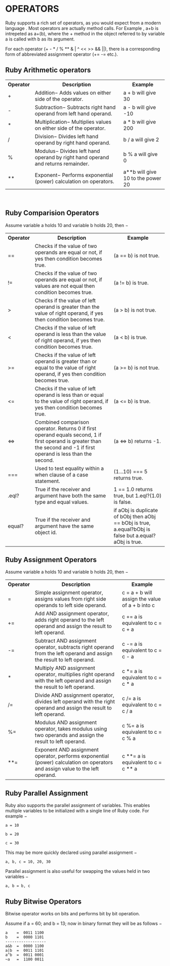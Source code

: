 # OPERATORS

Ruby supports a rich set of operators, as you would expect from a modern language . Most operators are actually method calls.
For Example , a+b is intrepeted as a+(b), where the + method in the object referred to by variable a is 
called with b as its argument.

For each operator (+ - * / % ** & | ^ << >> && ||), there is a corresponding form of abbreviated assignment operator (+= -= etc.).

<h2>Ruby Arithmetic operators</h2>

<table>
  <tr>
    <th>Operator</th>
    <th>Description</th>
    <th>Example</th>
  </tr>
  <tr>
    <td>+</td>
    <td>Addition− Adds values on either side of the operator.</td>
    <td>a + b will give 30</td>
  </tr>
  <tr>
    <td>-</td>
    <td>Subtraction− Subtracts right hand operand from left hand operand.</td>
    <td>a - b will give -10</td>
  </tr>
  
  <tr>
    <td>*</td>
    <td>Multiplication− Multiplies values on either side of the operator.</td>
    <td>a * b will give 200</td>
  </tr>
  <tr>
    <td>/</td>
    <td>Division− Divides left hand operand by right hand operand.</td>
    <td>b / a will give 2</td>
  </tr>
  <tr>
    <td>%</td>
    <td>Modulus− Divides left hand operand by right hand operand and returns remainder.</td>
    <td>b % a will give 0</td>
  </tr>
  <tr>
    <td>**</td>
    <td>Exponent− Performs exponential (power) calculation on operators.</td>
    <td>a**b will give 10 to the power 20</td>
  </tr>
</table>
<br>
<h2>Ruby Comparision Operators</h2>

Assume variable a holds 10 and variable b holds 20, then −

 <table>

  <tr>
    <th>Operator</th>
    <th>Description</th>
    <th>Example</th>
  </tr>
  <tr>
    <td>==</td>
    <td>Checks if the value of two operands are equal or not, if yes then condition becomes true.</td>
    <td>(a == b) is not true.</td>
  </tr>
  <tr>
 <td>!=</td>
    <td>Checks if the value of two operands are equal or not, if values are not equal then condition becomes true.</td>
    <td>(a != b) is true.</td>
  </tr>
  <tr>
 <td>&gt;</td>
    <td>Checks if the value of left operand is greater than the value of right operand, if yes then condition becomes true.</td>
    <td>(a &gt; b) is not true.</td>
  </tr>
  <tr>
    <td>&lt;</td>
    <td>Checks if the value of left operand is less than the value of right operand, if yes then condition becomes true.</td>
    <td>(a &lt; b) is true.</td>
  </tr>
  <tr>
 <td>&gt;=</td>
    <td>Checks if the value of left operand is greater than or equal to the value of right operand, if yes then condition becomes true.</td>
    <td>(a &gt;= b) is not true.</td>
  </tr>
  <tr>
    <td>&lt;=</td>
    <td>Checks if the value of left operand is less than or equal to the value of right operand, if yes then condition becomes true.</td>
    <td>(a &lt;= b) is true.</td>
  </tr>
  <tr>
    <td>&lt;=&gt;</td>
    <td>Combined comparison operator. Returns 0 if first operand equals second, 1 if first operand is greater than the second and -1 if first operand is less than the second.</td>
    <td>(a &lt;=&gt; b) returns -1.</td>
  </tr>
  <tr>
    <td>===</td>
    <td>Used to test equality within a when clause of a case statement.</td>
    <td>(1...10) === 5 returns true.</td>
  </tr>
  <tr>
    <td>.eql?</td>
    <td>True if the receiver and argument have both the same type and equal values.</td>
    <td>1 == 1.0 returns true, but 1.eql?(1.0) is false.</td>
  </tr>
  <tr>
    <td>equal?</td>
    <td>True if the receiver and argument have the same object id.</td>
    <td>if aObj is duplicate of bObj then aObj == bObj is true, a.equal?bObj is false but a.equal?aObj is true.</td>
  </tr>
</table>


<h2>Ruby Assignment Operators</h2>


Assume variable a holds 10 and variable b holds 20, then −
<br>
<table>
  <tr>
    <th>Operator</th>
    <th>Description</th>
    <th>Example</th>
  </tr>
  <tr>
    <td>=</td>
    <td>Simple assignment operator, assigns values from right side operands to left side operand.</td>
    <td>c = a + b will assign the value of a + b into c</td>
  </tr>
  <tr>
    <td>+=</td>
    <td>Add AND assignment operator, adds right operand to the left operand and assign the result to left operand.</td>
    <td>c += a is equivalent to c = c + a</td>
  </tr>
  <tr>
    <td>-=</td>
    <td>Subtract AND assignment operator, subtracts right operand from the left operand and assign the result to left operand.</td>
    <td>c -= a is equivalent to c = c - a</td>
  </tr>
  <tr>
    <td>*</td>
    <td>Multiply AND assignment operator, multiplies right operand with the left operand and assign the result to left operand.</td>
    <td>c *= a is equivalent to c = c * a</td>
  </tr>
  <tr>
    <td>/=</td>
    <td>Divide AND assignment operator, divides left operand with the right operand and assign the result to left operand.</td>
    <td>c /= a is equivalent to c = c / a</td>
  </tr>
  <tr>
    <td>%=</td>
    <td>Modulus AND assignment operator, takes modulus using two operands and assign the result to left operand.</td>
    <td>c %= a is equivalent to c = c % a</td>
  </tr>
  <tr>
    <td>**=</td>
    <td>Exponent AND assignment operator, performs exponential (power) calculation on operators and assign value to the left operand.</td>
    <td>c **= a is equivalent to c = c ** a</td>
  </tr>
</table>

<h2>Ruby Parallel Assignment</h2>


Ruby also supports the parallel assignment of variables. This enables multiple variables to be initialized with a single line of Ruby code. For example −


    a = 10
    
    b = 20
    
    c = 30
    
This may be more quickly declared using parallel assignment −

    a, b, c = 10, 20, 30
    
Parallel assignment is also useful for swapping the values held in two variables −

    a, b = b, c

<h2>Ruby Bitwise Operators</h2>

Bitwise operator works on bits and performs bit by bit operation.

Assume if a = 60; and b = 13; now in binary format they will be as follows −

    a    =  0011 1100
    b    =  0000 1101
    ------------------
    a&b  =  0000 1100
    a|b  =  0011 1101
    a^b  =  0011 0001
    ~a   =  1100 0011
